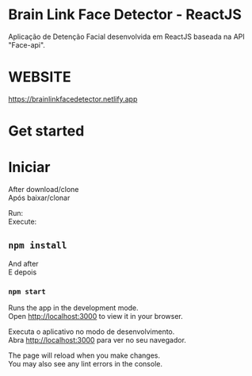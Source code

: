 # Brain Link Face Detector - ReactJS
Aplicação de Detenção Facial desenvolvida em ReactJS baseada na API "Face-api".

# WEBSITE
https://brainlinkfacedetector.netlify.app

# Get started
# Iniciar

After download/clone\
Após baixar/clonar

 Run:\
 Execute: 
## `npm install`

And after\
E depois

### `npm start`

Runs the app in the development mode.\
Open [http://localhost:3000](http://localhost:3000) to view it in your browser.


Executa o aplicativo no modo de desenvolvimento.\
Abra [http://localhost:3000](http://localhost:3000) para ver no seu navegador.

The page will reload when you make changes.\
You may also see any lint errors in the console.
